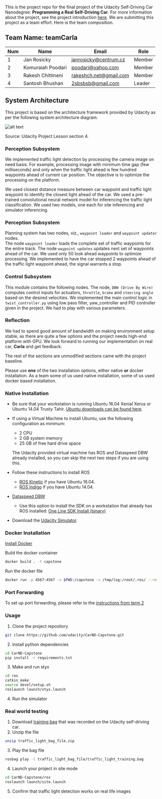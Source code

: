 This is the project repo for the final project of the Udacity Self-Driving Car Nanodegree: **Programming a Real Self-Driving Car**. For more information about the project, see the project introduction [here](https://classroom.udacity.com/nanodegrees/nd013/parts/6047fe34-d93c-4f50-8336-b70ef10cb4b2/modules/e1a23b06-329a-4684-a717-ad476f0d8dff/lessons/462c933d-9f24-42d3-8bdc-a08a5fc866e4/concepts/5ab4b122-83e6-436d-850f-9f4d26627fd9).
We are submitting this project as a team effort.  Here is the team composition.

[//]: # (Image References)
[image1]: ./architecture.jpg



## Team Name:  teamCarla

 
 | Num  | Name              | Email                  | Role   |
 |------|-------------------|------------------------|--------|
 | 1    | Jan Rosicky       | janrosicky@centrum.cz  | Member |
 | 2    | Komuraiah Poodari | poodari@yahoo.com      | Member |
 | 3    | Rakesh Chittineni | rakeshch.net@gmail.com | Member |
 | 4    | Santosh Bhushan   | 2sbsbsb@gmail.com      | Leader |
 
 
## System Architecture
This project is based on the architecture framework provided by Udacity as per the following system architecture diagram.

![alt text][image1]

Source: Udacity Project Lesson section 4.

### Perception Subsystem
We implemented traffic light detection by processing the camera image on need basis.  For example, processing image with minimum time gap (few milliseconds) and only when the traffic light ahead is few hundred waypoints ahead of current car position.
The objective is to optimize the processing on the platform.

We used closest distance measure between car waypoint and traffic light waypoint to identify the closest light ahead of the car. We used a pre-trained convolutional neural network model for inferencing the traffic light classification. We used two models, one each for site inferencing and simulator inferencing.

### Perception Subsystem
Planning system has two nodes, viz., `waypoint loader` and `waypoint updater` nodes.  
The node `waypoint loader` loads the complete set of traffic waypoints for the entire track.
The node `waypoint updates` updates next set of waypoints ahead of the car.  We used only 50 look ahead waypoints to optimize processing.
We implemented to have the car stopped 2 waypoints ahead of the traffic light waypoint ahead, the signal warrants a stop.

### Control Subsystem
This module contains the following nodes.
The node, `DBW (Drive By Wire)` computes control inputs for actuators, `throttle`, `brake` and `steering angle` based on the desired velocities.
We implemented the main control logic in `twist_controller.py` using low pass filter, yaw_controller and PID controller given in the project. We had to play with various parameters.


### Reflection
We had to spend good amount of bandwidth on making environment setup stable, as there are quite a few options and the project needs high-end platform with GPU.  We look forward to running our implementation on real car, **Carla** and get feedback.

The rest of the sections are unmodified sections came with the project baseline.

Please use **one** of the two installation options, either native **or** docker installation. As a team some of us used native installation, some of us used docker based installation.


### Native Installation

* Be sure that your workstation is running Ubuntu 16.04 Xenial Xerus or Ubuntu 14.04 Trusty Tahir. [Ubuntu downloads can be found here](https://www.ubuntu.com/download/desktop).
* If using a Virtual Machine to install Ubuntu, use the following configuration as minimum:
  * 2 CPU
  * 2 GB system memory
  * 25 GB of free hard drive space

  The Udacity provided virtual machine has ROS and Dataspeed DBW already installed, so you can skip the next two steps if you are using this.

* Follow these instructions to install ROS
  * [ROS Kinetic](http://wiki.ros.org/kinetic/Installation/Ubuntu) if you have Ubuntu 16.04.
  * [ROS Indigo](http://wiki.ros.org/indigo/Installation/Ubuntu) if you have Ubuntu 14.04.
* [Dataspeed DBW](https://bitbucket.org/DataspeedInc/dbw_mkz_ros)
  * Use this option to install the SDK on a workstation that already has ROS installed: [One Line SDK Install (binary)](https://bitbucket.org/DataspeedInc/dbw_mkz_ros/src/81e63fcc335d7b64139d7482017d6a97b405e250/ROS_SETUP.md?fileviewer=file-view-default)
* Download the [Udacity Simulator](https://github.com/udacity/CarND-Capstone/releases).

### Docker Installation
[Install Docker](https://docs.docker.com/engine/installation/)

Build the docker container
```bash
docker build . -t capstone
```

Run the docker file
```bash
docker run -p 4567:4567 -v $PWD:/capstone -v /tmp/log:/root/.ros/ --rm -it capstone
```

### Port Forwarding
To set up port forwarding, please refer to the [instructions from term 2](https://classroom.udacity.com/nanodegrees/nd013/parts/40f38239-66b6-46ec-ae68-03afd8a601c8/modules/0949fca6-b379-42af-a919-ee50aa304e6a/lessons/f758c44c-5e40-4e01-93b5-1a82aa4e044f/concepts/16cf4a78-4fc7-49e1-8621-3450ca938b77)

### Usage

1. Clone the project repository
```bash
git clone https://github.com/udacity/CarND-Capstone.git
```

2. Install python dependencies
```bash
cd CarND-Capstone
pip install -r requirements.txt
```
3. Make and run styx
```bash
cd ros
catkin_make
source devel/setup.sh
roslaunch launch/styx.launch
```
4. Run the simulator

### Real world testing
1. Download [training bag](https://s3-us-west-1.amazonaws.com/udacity-selfdrivingcar/traffic_light_bag_file.zip) that was recorded on the Udacity self-driving car.
2. Unzip the file
```bash
unzip traffic_light_bag_file.zip
```
3. Play the bag file
```bash
rosbag play -l traffic_light_bag_file/traffic_light_training.bag
```
4. Launch your project in site mode
```bash
cd CarND-Capstone/ros
roslaunch launch/site.launch
```
5. Confirm that traffic light detection works on real life images
